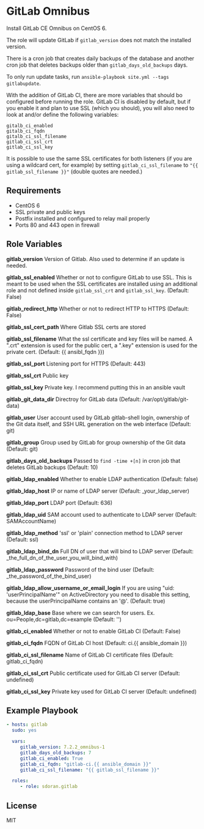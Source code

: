 GitLab Omnibus
========

Install GitLab CE Omnibus on CentOS 6.

The role will update GitLab if `gitlab_version` does not match the installed version.

There is a cron job that creates daily backups of the database and another cron job that deletes backups older than `gitlab_days_old_backups` days.

To only run update tasks, run `ansible-playbook site.yml --tags gitlabupdate`.

With the addition of GitLab CI, there are more variables that should bo configured before running the role. GitLab CI is disabled by default, but if you enable it and plan to use SSL (which you should), you will also need to look at and/or define the following variables:

    gitalb_ci_enabled
    gitalb_ci_fqdn
    gitalb_ci_ssl_filename
    gitlab_ci_ssl_crt
    gitlab_ci_ssl_key

It is possible to use the same SSL certificates for both listeners (if you are using a wildcard cert, for example) by setting `gitlab_ci_ssl_filename` to `"{{ gitlab_ssl_filename }}"` (double quotes are needed.)

Requirements
------------

* CentOS 6
* SSL private and public keys
* Postfix installed and configured to relay mail properly
* Ports 80 and 443 open in firewall

Role Variables
--------------

**gitlab_version**      Version of Gitlab. Also used to determine if an update is needed.

**gitlab_ssl_enabled** Whether or not to configure GitLab to use SSL. This is meant to be used when the SSL certificates are installed using an additional role and not defined inside `gitlab_ssl_crt` and `gitlab_ssl_key`. (Default: False)

**gitlab_redirect_http**    Whether or not to redirect HTTP to HTTPS (Default: False)

**gitlab_ssl_cert_path**       Where Gitlab SSL certs are stored

**gitlab_ssl_filename**     What the ssl certificate and key files will be named. A ".crt" extension is used for the public cert, a ".key" extension is used for the private cert. (Default: {{ ansibl_fqdn }})

**gitlab_ssl_port**     Listening port for HTTPS (Default: 443)

**gitlab_ssl_crt**      Public key

**gitlab_ssl_key**      Private key. I recommend putting this in an ansible vault

**gitlab_git_data_dir** Directroy for GitLab data (Default: /var/opt/gitlab/git-data)

**gitlab_user**         User account used by GitLab gitlab-shell login, ownership of the Git data itself, and SSH URL generation on the web interface (Default: git)

**gitlab_group**        Group used by GitLab for  group ownership of the Git data (Default: git)

**gitlab_days_old_backups** Passed to `find -time +[n]` in cron job that deletes GitLab backups (Default: 10)

**gitlab_ldap_enabled**         Whether to enable LDAP authentication (Default: false)

**gitlab_ldap_host**            IP or name of LDAP server (Default: _your_ldap_server)

**gitlab_ldap_port**            LDAP port (Default: 636)

**gitlab_ldap_uid**             SAM account used to authenticate to LDAP server (Default: SAMAccountName)

**gitlab_ldap_method**          'ssl' or 'plain' connection method to LDAP server (Default: ssl)

**gitlab_ldap_bind_dn**         Full DN of user that will bind to LDAP server (Default: _the_full_dn_of_the_user_you_will_bind_with)

**gitlab_ldap_password**        Password of the bind user (Default: _the_password_of_the_bind_user)

**gitlab_ldap_allow_username_or_email_login**       If you are using "uid: 'userPrincipalName'" on ActiveDirectory you need to disable this setting, because the userPrincipalName contains an '@'. (Default: true)

**gitlab_ldap_base**            Base where we can search for users. Ex. ou=People,dc=gitlab,dc=example (Default: '')

**gitlab_ci_enabled**           Whether or not to enable GitLab CI (Default: False)

**gitlab_ci_fqdn**          FQDN of GitLab CI host (Default: ci.{{ ansible_domain }})

**gitlab_ci_ssl_filename** Name of GitLab CI certificate files (Default: gitlab_ci_fqdn) 

**gitlab_ci_ssl_crt**   Public certificate used for GitLab CI server (Default: undefined)

**gitlab_ci_ssl_key**   Private key used for GitLab CI server (Default: undefined)


Example Playbook
----------------

```yaml
- hosts: gitlab
  sudo: yes

  vars:
     gitlab_version: 7.2.2_omnibus-1
     gitlab_days_old_backups: 7
     gitlab_ci_enabled: True
     gitlab_ci_fqdn: "gitlab-ci.{{ ansible_domain }}"
     gitlab_ci_ssl_filename: "{{ gitlab_ssl_filename }}"

  roles:
     - role: sdoran.gitlab
```

License
-------

MIT
